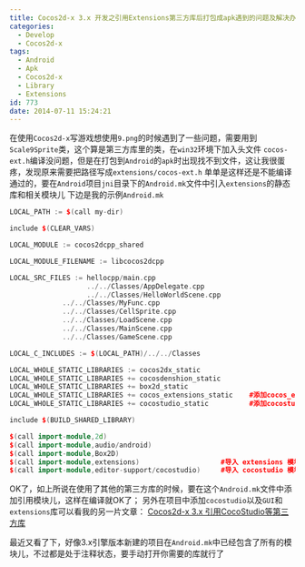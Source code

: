 ```yaml
---
title: Cocos2d-x 3.x 开发之引用Extensions第三方库后打包成apk遇到的问题及解决办法
categories:
  - Develop
  - Cocos2d-x
tags:
  - Android
  - Apk
  - Cocos2d-x
  - Library
  - Extensions
id: 773
date: 2014-07-11 15:24:21
---
```


在使用`Cocos2d-x`写游戏想使用`9.png`的时候遇到了一些问题，需要用到`Scale9Sprite`类，这个算是第三方库里的类，在`win32`环境下加入头文件
`cocos-ext.h`编译没问题，但是在打包到`Android`的`apk`时出现找不到文件，这让我很蛋疼，发现原来需要把路径写成`extensions/cocos-ext.h` 单单是这样还是不能编译通过的，要在`Android`项目`jni`目录下的`Android.mk`文件中引入`extensions`的静态库和相关模块儿
下边是我的示例`Android.mk`
```C++
LOCAL_PATH := $(call my-dir)

include $(CLEAR_VARS)

LOCAL_MODULE := cocos2dcpp_shared

LOCAL_MODULE_FILENAME := libcocos2dcpp

LOCAL_SRC_FILES := hellocpp/main.cpp 
                   ../../Classes/AppDelegate.cpp 
                   ../../Classes/HelloWorldScene.cpp 
             ../../Classes/MyFunc.cpp 
             ../../Classes/CellSprite.cpp 
             ../../Classes/LoadScene.cpp 
             ../../Classes/MainScene.cpp 
             ../../Classes/GameScene.cpp

LOCAL_C_INCLUDES := $(LOCAL_PATH)/../../Classes

LOCAL_WHOLE_STATIC_LIBRARIES := cocos2dx_static
LOCAL_WHOLE_STATIC_LIBRARIES += cocosdenshion_static
LOCAL_WHOLE_STATIC_LIBRARIES += box2d_static
LOCAL_WHOLE_STATIC_LIBRARIES += cocos_extensions_static    #添加cocos_extension 静态库
LOCAL_WHOLE_STATIC_LIBRARIES += cocostudio_static          #添加cocostudio 静态库

include $(BUILD_SHARED_LIBRARY)

$(call import-module,2d)
$(call import-module,audio/android)
$(call import-module,Box2D)
$(call import-module,extensions)                    #导入 extensions 模块儿
$(call import-module,editor-support/cocostudio)     #导入 cocostudio 模块儿
```

OK了，如上所说在使用了其他的第三方库的时候，要在这个`Android.mk`文件中添加引用模块儿，这样在编译就OK了；
另外在项目中添加`cocostudio`以及`GUI`和`extensions`库可以看我的另一片文章：
[Cocos2d-x 3.x 引用CocoStudio等第三方库](http://www.melove.net/lzan13/cocos2d-x-import-library-774.html)

最近又看了下，好像3.x引擎版本新建的项目在`Android.mk`中已经包含了所有的模块儿，不过都是处于注释状态，要手动打开你需要的库就行了